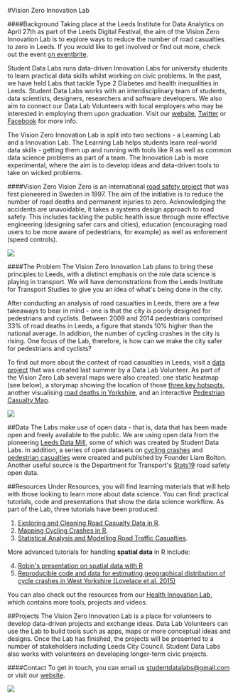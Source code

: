 #Vision Zero Innovation Lab

####Background
Taking place at the Leeds Institute for Data Analytics on April 27th as part of the Leeds Digital Festival, the aim of the Vision Zero Innovation Lab is to explore ways to reduce the number of road casualties to zero in Leeds. If you would like to get involved or find out more, check out the event [on eventbrite](https://www.eventbrite.co.uk/e/vision-zero-innovation-lab-leeds-digital-festival-tickets-21587524868).

Student Data Labs runs data-driven Innovation Labs for university students to learn practical data skills whilst working on civic problems. In the past, we have held Labs that tackle Type 2 Diabetes and health inequalities in Leeds. Student Data Labs works with an interdisciplinary team of students, data scientists, designers, researchers and software developers. We also aim to connect our Data Lab Volunteers with local employers who may be interested in employing them upon graduation. Visit our [website](http://studentdatalabs.com/), [Twitter](https://twitter.com/StudentDataLabs) or [Facebook](https://www.facebook.com/StudentDataLabs) for more info.

The Vision Zero Innovation Lab is split into two sections - a Learning Lab and a Innovation Lab. The Learning Lab helps students learn real-world data skills - getting them up and running with tools like R as well as common data science problems as part of a team. The Innovation Lab is more experimental, where the aim is to develop ideas and data-driven tools to take on wicked problems.

####Vision Zero
Vision Zero is an international [road safety project](http://www.visionzeroinitiative.com/) that was first pioneered in Sweden in 1997. The aim of the initiative is to reduce the number of road deaths and permanent injuries to zero. Acknowledging the accidents are unavoidable, it takes a systems design approach to road safety. This includes tackling the public health issue through more effective engineering (designing safer cars and cities), education (encouraging road users to be more aware of pedestrians, for example) as well as enforement (speed controls).

![](https://studentdatalabs.files.wordpress.com/2016/04/screen-shot-2016-04-22-at-18-51-37.png)


####The Problem
The Vision Zero Innovation Lab plans to bring these principles to Leeds, with a distinct emphasis on the role data science is playing in transport. We will have demonstrations from the Leeds Institute for Transport Studies to give you an idea of what's being done in the city.

After conducting an analysis of road casualties in Leeds, there are a few takeaways to bear in mind - one is that the city is poorly designed for pedestrians and cyclists. Between 2009 and 2014 pedestrians comprised 33% of road deaths in Leeds, a figure that stands 10% higher than the national average. In addition, the number of cycling crashes in the city is rising. One focus of the Lab, therefore, is how can we make the city safer for pedestrians and cyclists?

To find out more about the context of road casualties in Leeds, visit a [data project](https://public.tableau.com/views/Story-RoadTrafficCasualtiesLeeds2009-2014/Story1?:embed=y&:display_count=yes&:showTabs=y) that was created last summer by a Data Lab Volunteer. As part of the Vision Zero Lab several maps were also created: one static heatmap (see below), a storymap showing the location of those [three key hotspots](http://arcg.is/1p4Pmbr), another visualising [road deaths in Yorkshire](https://liamboltonuk.cartodb.com/viz/8a8aa6f6-8ffe-11e5-8a5c-0ef24382571b/embed_map), and an interactive [Pedestrian Casualty Map](https://liamboltonuk.cartodb.com/viz/b4f5a6dc-2408-11e5-aa7a-0e8dde98a187/embed_map).

![](https://studentdatalabs.files.wordpress.com/2016/04/screen-shot-2016-04-16-at-21-54-23-e1461612829626.png)

##Data
The Labs make use of open data - that is, data that has been made open and freely available to the public. We are using open data from the pioneering [Leeds Data Mill](http://leedsdatamill.org/), some of which was created by Student Data Labs. In addition, a series of open datasets on [cycling crashes](http://leedsdatamill.org/dataset/cycling-accidents-in-leeds) and [pedestrian casualties](http://leedsdatamill.org/dataset/pedestrian-casualties-in-leeds) were created and published by Founder Liam Bolton. Another useful source is the Department for Transport's [Stats19](https://data.gov.uk/dataset/road-accidents-safety-data) road safety open data.

##Resources
Under Resources, you will find learning materials that will help with those looking to learn more about data science. You can find: practical tutorials, code and presentations that show the data science workflow. As part of the Lab, three tutorials have been produced:
1. [Exploring and Cleaning Road Casualty Data in R](https://rpubs.com/StudentDataLabs/Exploring-Cleaning-Data).
2. [Mapping Cycling Crashes in R](https://rpubs.com/StudentDataLabs/Mapping-Cycling-Crashes).
3. [Statistical Analysis and Modelling Road Traffic Casualties](http://rpubs.com/StudentDataLabs/Statistical-Analysis-Modelling).

More advanced tutorials for handling **spatial data** in R include:

4. [Robin's presentation on spatial data with R](http://rpubs.com/RobinLovelace/147021)
5. [Reproducible code and data for estimating geographical distribution of cycle crashes in West Yorkshire (Lovelace et al. 2015)](https://github.com/Robinlovelace/bikeR)


You can also check out the resources from our [Health Innovation Lab](https://www.dropbox.com/sh/lpn47z908p8lbub/AAC0f3EaGEzeK_NvjU24NEjUa?dl=0), which contains more tools, projects and videos.

##Projects
The Vision Zero Innovation Lab is a place for volunteers to develop data-driven projects and exchange ideas. Data Lab Volunteers can use the Lab to build tools such as apps, maps or more conceptual ideas and designs. Once the Lab has finished, the projects will be presented to a number of stakeholders including Leeds City Council. Student Data Labs also works with volunteers on developing longer-term civic projects.

####Contact
To get in touch, you can email us <u>studentdatalabs@gmail.com</u> or visit our [website](studentdatalabs.com).

![](https://studentdatalabs.files.wordpress.com/2016/01/newlogo4-e1460235034568.png)
